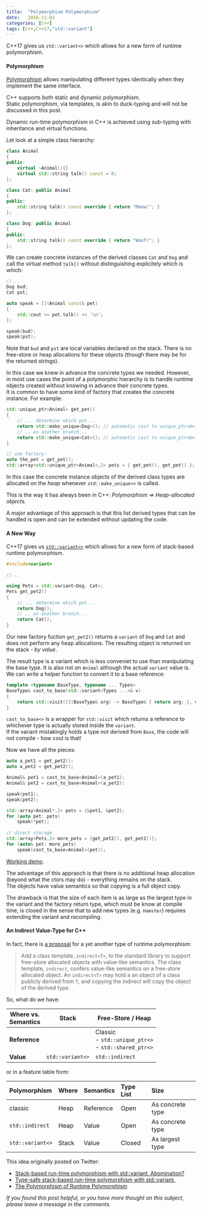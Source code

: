 ```yaml
---
title:  "Polymorphism Polymorphism"
date:   2016-11-02 
categories: [C++]
tags: [C++,C++17,"std::variant"]
---
```

C++17 gives us `std::variant<>` which allows for a new form of runtime polymorphism.

#### Polymorphism
[Polymorphism] allows manipulating different types identically when they implement the same interface.  

C++ supports both static and dynamic polymorphism.  
Static polymorphism, via templates, is akin to duck-typing and will not be discussed in this post.  

Dynamic run-time polymorphism in C++ is achieved using sub-typing with inheritance and virtual functions.  

Let look at a simple class hierarchy:

```cpp
class Animal
{
public:
    virtual ~Animal(){}
    virtual std::string talk() const = 0;
};

class Cat: public Animal
{
public:
    std::string talk() const override { return "Meow!"; }
};

class Dog: public Animal
{
public:
    std::string talk() const override { return "Woof!"; }
};
```

We can create concrete instances of the derived classes `Cat` and `Dog` and call the virtual method `talk()` without distinguishing explicitely which is which:

```cpp
//...
Dog bud;
Cat pst;

auto speak = [](Animal const& pet)
{
    std::cout << pet.talk() << '\n';
};

speak(bud);
speak(pst);
```
Note that `bud` and `pst` are local variables declared on the stack. There is no free-store or heap allocations for these objects (though there may be for the returned strings).  

In this case we knew in advance the concrete types we needed. However, in most use cases the point of a polymorphic hierarchy is to handle runtime objects created without knowing in advance their concrete types.  
It is common to have some kind of factory that creates the concrete instance. For example:

```cpp
std::unique_ptr<Animal> get_pet()
{
    // ... determine which pet...
    return std::make_unique<Dog>(); // automatic cast to unique_ptr<Animal>
    // .. on another branch...
    return std::make_unique<Cat>(); // automatic cast to unique_ptr<Animal>
}

// use factory:
auto the_pet = get_pet();
std::array<std::unique_ptr<Animal>,2> pets = { get_pet(), get_pet() };

```
In this case the concrete instance objects of the derived class types are allocated on the *heap* whenever `std::make_unique<>` is called.  

This is the way it has always been in C++: *Polymorphism ⇒ Heap-allocated objects.*

A major advantage of this approach is that this list derived types that can be handled is open and can be extended without updating the code.

#### A New Way
C++17 gives us [`std::variant<>`][variant] which allows for a new form of stack-based runtime polymorphism.

```cpp
#include<variant>

//...

using Pets = std::variant<Dog, Cat>;
Pets get_pet2()
{
    // ... determine which pet...
    return Dog();
    // .. on another branch...
    return Cat();
}
```
Our new factory fuction `get_pet2()` returns a `variant` of `Dog` and `Cat` and does not perform any heap allocations. The resulting object is returned on the stack - *by value*.

The result type is a variant which is less conveniet to use than manipulating the base type. It is also not *an* `Animal` although the actual `variant` value is.  
We can write a helper function to convert it to a base reference:

```cpp
template <typename BaseType, typename ... Types>
BaseType& cast_to_base(std::variant<Types ...>& v)
{
    return std::visit([](BaseType& arg) -> BaseType& { return arg; }, v);
}
```
`cast_to_base<>` is a wrapper for `std::visit` which returns a reference to whichever type is actually stored inside the `variant`.  
If the variant mistakingly holds a type *not* derived from `Base`, the code will not compile - how cool is that!

Now we have all the pieces:

```cpp
auto a_pet1 = get_pet2();
auto a_pet2 = get_pet2();

Animal& pet1 = cast_to_base<Animal>(a_pet1);
Animal& pet2 = cast_to_base<Animal>(a_pet2);

speak(pet1);
speak(pet2);

std::array<Animal*,2> pets = {&pet1, &pet2};
for (auto pet: pets)
    speak(*pet);
    
// direct storage    
std::array<Pets,2> more_pets = {get_pet2(), get_pet2()};
for (auto& pet: more_pets)
    speak(cast_to_base<Animal>(pet));      
```
[Working demo](http://melpon.org/wandbox/permlink/HrAypsYnnIspUDfD).

The advantage of this appraoch is that there is no additional heap allocation (beyond what the ctors may do) - everything remains on the stack.  
The objects have value semantics so that copying is a full object copy.

The drawback is that the size of each item is as large as the largest type in the variant and the factory return type, which must be know at compile time, is closed in the sense that to add new types (e.g. `Hamster`) requires extending the variant and recompiling.

#### An Indirect Value-Type for C++
In fact, there is [a proposal][indirect] for a yet another type of runtime polymorphism:  

> Add a class template, `indirect<T>`, to the standard library to support free-store allocated objects with value-like semantics.
> The class template, `indirect`, confers value-like semantics on a free-store allocated	object. An `indirect<T>` may hold a an object of a class publicly derived
from `T`, and copying the indirect will copy the object of the derived type.



So, what do we have:

| **Where vs.<br>Semantics** | **Stack**                | **Free-Store / Heap**                            |
|---------------------|----------------------|------------------------------|
| **Reference**           |                      | Classic<br> - `std::unique_ptr<>`<br> - `std::shared_ptr<>` |
| **Value**               | `std::variant<>` | `std::indirect` |
  
or in a feature table form:

| **Polymorphism**  | **Where** | **Semantics** | **Type List** | **Size** |
|:--------------|:------|:----------|:----------|:-----------------|
| classic       | Heap  | Reference | Open      | As concrete type |
| `std::indirect` | Heap  | Value     | Open      | As concrete type |
| `std::variant<>`       | Stack | Value     | Closed    | As largest type  |

This idea originally posted on Twitter:

- [Stack-based run-time polymorphism with std::variant. Abomination?](https://twitter.com/AdiShavit/status/789053849843691520)
- [Type-safe stack-based run-time polymorphism with std::variant.](https://twitter.com/AdiShavit/status/789348353725300736)
- [The Polymorphism of Runtime Polymorphism](https://twitter.com/AdiShavit/status/790816806919401472)



*If you found this post helpful, or you have more thought on this subject, please leave a message in the comments.*


[Polymorphism]: https://en.wikipedia.org/wiki/Polymorphism_(computer_science)
[variant]: http://en.cppreference.com/w/cpp/utility/variant
[indirect]: http://www.open-std.org/jtc1/sc22/wg21/docs/papers/2016/p0201r1.pdf		